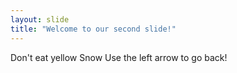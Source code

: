 ```yaml
---
layout: slide
title: "Welcome to our second slide!"
---
```

Don't eat yellow Snow
Use the left arrow to go back!